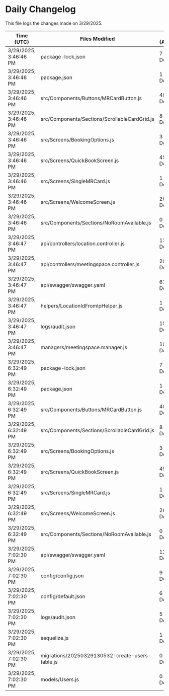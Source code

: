 # Daily Changelog

This file logs the changes made on 3/29/2025.

| Time (UTC)             | Files Modified                    | Changes (Addition/Deletion) |
|------------------------|-----------------------------------|-----------------------------|
| 3/29/2025, 3:46:46 PM | package-lock.json | 7 Additions & 0 Deletions |
| 3/29/2025, 3:46:46 PM | package.json | 1 Additions & 0 Deletions |
| 3/29/2025, 3:46:46 PM | src/Components/Buttons/MRCardButton.js | 40 Additions & 6 Deletions |
| 3/29/2025, 3:46:46 PM | src/Components/Sections/ScrollableCardGrid.js | 8 Additions & 3 Deletions |
| 3/29/2025, 3:46:46 PM | src/Screens/BookingOptions.js | 3 Additions & 0 Deletions |
| 3/29/2025, 3:46:46 PM | src/Screens/QuickBookScreen.js | 45 Additions & 27 Deletions |
| 3/29/2025, 3:46:46 PM | src/Screens/SingleMRCard.js | 1 Additions & 1 Deletions |
| 3/29/2025, 3:46:46 PM | src/Screens/WelcomeScreen.js | 26 Additions & 1 Deletions |
| 3/29/2025, 3:46:46 PM | src/Components/Sections/NoRoomAvailable.js | 0 Additions & 0 Deletions |
| 3/29/2025, 3:46:47 PM | api/controllers/location.controller.js | 13 Additions & 0 Deletions|
| 3/29/2025, 3:46:47 PM | api/controllers/meetingspace.controller.js | 20 Additions & 0 Deletions|
| 3/29/2025, 3:46:47 PM | api/swagger/swagger.yaml | 63 Additions & 6 Deletions|
| 3/29/2025, 3:46:47 PM | helpers/LocationIdFromIpHelper.js | 1 Additions & 1 Deletions|
| 3/29/2025, 3:46:47 PM | logs/audit.json | 15 Additions & 15 Deletions|
| 3/29/2025, 3:46:47 PM | managers/meetingspace.manager.js | 19 Additions & 1 Deletions|
| 3/29/2025, 6:32:49 PM | package-lock.json | 7 Additions & 0 Deletions|
| 3/29/2025, 6:32:49 PM | package.json | 1 Additions & 0 Deletions|
| 3/29/2025, 6:32:49 PM | src/Components/Buttons/MRCardButton.js | 40 Additions & 6 Deletions|
| 3/29/2025, 6:32:49 PM | src/Components/Sections/ScrollableCardGrid.js | 8 Additions & 3 Deletions|
| 3/29/2025, 6:32:49 PM | src/Screens/BookingOptions.js | 3 Additions & 0 Deletions|
| 3/29/2025, 6:32:49 PM | src/Screens/QuickBookScreen.js | 45 Additions & 27 Deletions|
| 3/29/2025, 6:32:49 PM | src/Screens/SingleMRCard.js | 1 Additions & 1 Deletions|
| 3/29/2025, 6:32:49 PM | src/Screens/WelcomeScreen.js | 26 Additions & 1 Deletions|
| 3/29/2025, 6:32:49 PM | src/Components/Sections/NoRoomAvailable.js | 0 Additions & 0 Deletions|
| 3/29/2025, 7:02:30 PM | api/swagger/swagger.yaml | 125 Additions & 0 Deletions|
| 3/29/2025, 7:02:30 PM | config/config.json | 9 Additions & 0 Deletions|
| 3/29/2025, 7:02:30 PM | config/default.json | 6 Additions & 3 Deletions|
| 3/29/2025, 7:02:30 PM | logs/audit.json | 5 Additions & 5 Deletions|
| 3/29/2025, 7:02:30 PM | sequelize.js | 1 Additions & 1 Deletions|
| 3/29/2025, 7:02:30 PM | migrations/20250329130532-create-users-table.js | 0 Additions & 0 Deletions|
| 3/29/2025, 7:02:30 PM | models/Users.js | 0 Additions & 0 Deletions|
